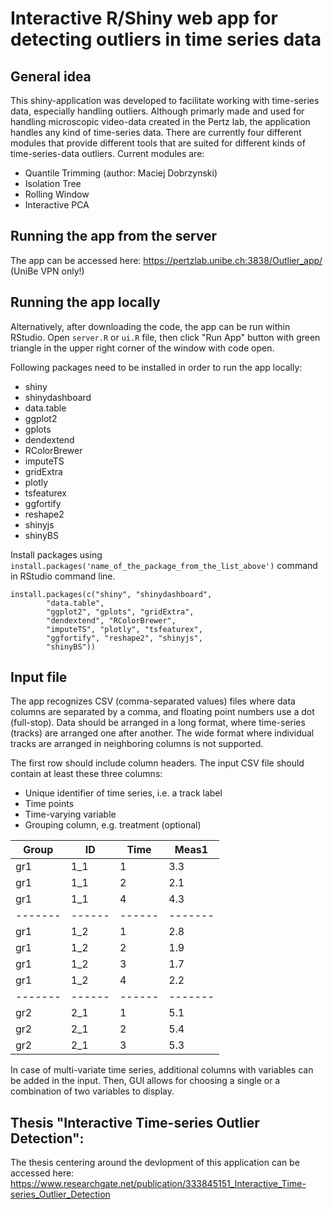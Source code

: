 # Interactive R/Shiny web app for detecting outliers in time series data

## General idea
This shiny-application was developed to facilitate working with time-series data, especially handling outliers. Although primarly made and used for handling microscopic video-data created in the Pertz lab, the application handles any kind of time-series data. There are currently four different modules that provide different tools that are suited for different kinds of time-series-data outliers.
Current modules are:
* Quantile Trimming (author: Maciej Dobrzynski)
* Isolation Tree
* Rolling Window
* Interactive PCA

## Running the app from the server
The app can be accessed here:
https://pertzlab.unibe.ch:3838/Outlier_app/ (UniBe VPN only!)

## Running the app locally
Alternatively, after downloading the code, the app can be run within RStudio. Open `server.R` or `ui.R` file, then click "Run App" button with green triangle in the upper right corner of the window with code open.

Following packages need to be installed in order to run the app locally:

* shiny
* shinydashboard
* data.table
* ggplot2
* gplots
* dendextend
* RColorBrewer
* imputeTS
* gridExtra
* plotly
* tsfeaturex
* ggfortify
* reshape2
* shinyjs
* shinyBS

Install packages using `install.packages('name_of_the_package_from_the_list_above')` command in RStudio command line.

```
install.packages(c("shiny", "shinydashboard",
		"data.table",
		"ggplot2", "gplots", "gridExtra",
		"dendextend", "RColorBrewer",
		"imputeTS", "plotly", "tsfeaturex", 
		"ggfortify", "reshape2", "shinyjs",
		"shinyBS")) 
```

## Input file
The app recognizes CSV (comma-separated values) files where data columns are separated by a comma, and floating point numbers use a dot (full-stop). Data should be arranged in a long format, where time-series (tracks) are arranged one after another. The wide format where individual tracks are arranged in neighboring columns is not supported.

The first row should include column headers. The input CSV file should contain at least these three columns:

* Unique identifier of time series, i.e. a track label
* Time points
* Time-varying variable
* Grouping column, e.g. treatment (optional)


| Group |  ID  | Time | Meas1 |
|-------|------|------|-------|
| gr1   | 1_1  |  1   | 3.3   |
| gr1   | 1_1  |  2   | 2.1   |
| gr1   | 1_1  |  4   | 4.3   |
|-------|------|------|-------|
| gr1   | 1_2  |  1   | 2.8   |
| gr1   | 1_2  |  2   | 1.9   |
| gr1   | 1_2  |  3   | 1.7   |
| gr1   | 1_2  |  4   | 2.2   |
|-------|------|------|-------|
| gr2   | 2_1  |  1   | 5.1   |
| gr2   | 2_1  |  2   | 5.4   |
| gr2   | 2_1  |  3   | 5.3   |

In case of multi-variate time series, additional columns with variables can be added in the input. Then, GUI allows for choosing a single or a combination of two variables to display.

## Thesis "Interactive Time-series Outlier Detection": 
The thesis centering around the devlopment of this application can be accessed here:
https://www.researchgate.net/publication/333845151_Interactive_Time-series_Outlier_Detection
